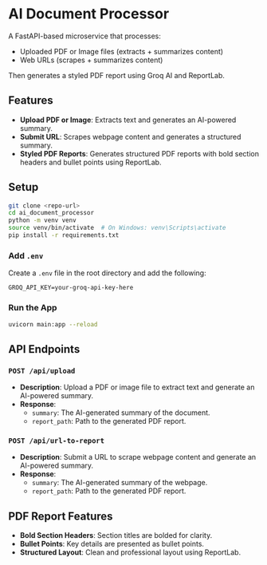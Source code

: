 # AI Document Processor

A FastAPI-based microservice that processes:
- Uploaded PDF or Image files (extracts + summarizes content)
- Web URLs (scrapes + summarizes content)

Then generates a styled PDF report using Groq AI and ReportLab.

## Features
- **Upload PDF or Image**: Extracts text and generates an AI-powered summary.
- **Submit URL**: Scrapes webpage content and generates a structured summary.
- **Styled PDF Reports**: Generates structured PDF reports with bold section headers and bullet points using ReportLab.

## Setup
```bash
git clone <repo-url>
cd ai_document_processor
python -m venv venv
source venv/bin/activate  # On Windows: venv\Scripts\activate
pip install -r requirements.txt
```

### Add `.env`
Create a `.env` file in the root directory and add the following:
```
GROQ_API_KEY=your-groq-api-key-here
```

### Run the App
```bash
uvicorn main:app --reload
```

## API Endpoints
### `POST /api/upload`
- **Description**: Upload a PDF or image file to extract text and generate an AI-powered summary.
- **Response**:
  - `summary`: The AI-generated summary of the document.
  - `report_path`: Path to the generated PDF report.

### `POST /api/url-to-report`
- **Description**: Submit a URL to scrape webpage content and generate an AI-powered summary.
- **Response**:
  - `summary`: The AI-generated summary of the webpage.
  - `report_path`: Path to the generated PDF report.

## PDF Report Features
- **Bold Section Headers**: Section titles are bolded for clarity.
- **Bullet Points**: Key details are presented as bullet points.
- **Structured Layout**: Clean and professional layout using ReportLab.

